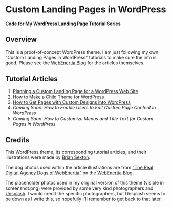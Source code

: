 # Custom Landing Pages in WordPress

**Code for My WordPress Landing Page Tutorial Series**

## Overview

This is a proof-of-concept WordPress theme. I am just following my own "Custom Landing Pages in WordPress" tutorials to make sure the info is good. Please see the [WebEnertia Blog](https://webenertia.com/blog/) for the articles themselves.

## Tutorial Articles

1. [Planning a Custom Landing Page for a WordPress Web Site](https://www.webenertia.com/blog/planning-custom-landing-pages-wordpress/ "WebEnertia | Blog » Custom Landing Pages in WordPress How-to Series, Part 1")
2. [How to Make a Child Theme for WordPress](https://www.webenertia.com/blog/custom-landing-pages-wordpress-series-part-2/ "WebEnertia | Blog » Custom Landing Pages in WordPress How-to Series, Part 2")
3. [How to Get Pages with Custom Designs into WordPress](https://www.webenertia.com/blog/custom-landing-pages-in-wordpress-how-to-series-part-3/ "WebEnertia | Blog » Custom Landing Pages in WordPress How-to Series, Part 3")
4. _Coming Soon: How to Enable Users to Edit Custom Page Content in WordPress_
5. _Coming Soon: How to Customize Menus and Title Text for Custom Pages in WordPress_

## Credits

This WordPress theme, its corresponding tutorial articles, and their illustrations were made by [Brian Sexton](https://briansexton.com/).

The dog photos used within the article illustrations are from ["The Real Digital Agency Dogs of WebEnertia"](https://www.webenertia.com/blog/real-agency-dogs-of-webenertia/ "WebEnertia | Blog » The Real Digital Agency Dogs of WebEnertia.") on the [WebEnertia Blog](https://webenertia.com/blog/).

The placeholder photos used in my original version of this theme (visible in screenshot.png) were provided by some very kind photographers and [Unsplash](https://unsplash.com/). I would credit the specific photographers, but Unsplash seems to be down as I write this, so hopefully I'll remember to get back to that later.